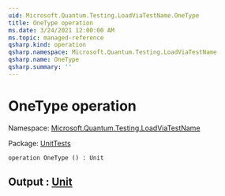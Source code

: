 ```yaml
---
uid: Microsoft.Quantum.Testing.LoadViaTestName.OneType
title: OneType operation
ms.date: 3/24/2021 12:00:00 AM
ms.topic: managed-reference
qsharp.kind: operation
qsharp.namespace: Microsoft.Quantum.Testing.LoadViaTestName
qsharp.name: OneType
qsharp.summary: ''
---
```


# OneType operation

Namespace: [Microsoft.Quantum.Testing.LoadViaTestName](xref:Microsoft.Quantum.Testing.LoadViaTestName)

Package: [UnitTests](https://nuget.org/packages/UnitTests)




```qsharp
operation OneType () : Unit
```


## Output : [Unit](xref:microsoft.quantum.lang-ref.unit)

